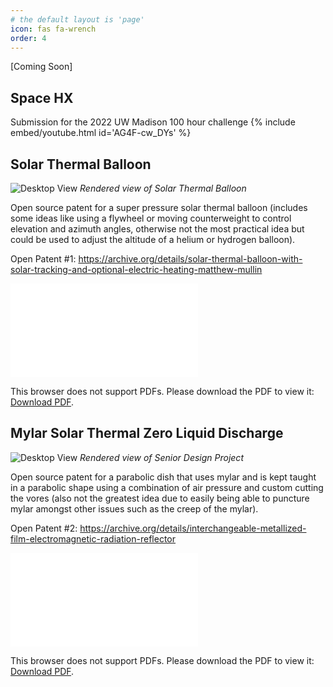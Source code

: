 ```yaml
---
# the default layout is 'page'
icon: fas fa-wrench
order: 4
---
```


[Coming Soon]

## Space HX
Submission for the 2022 UW Madison 100 hour challenge
{% include embed/youtube.html id='AG4F-cw_DYs' %} 

## Solar Thermal Balloon

![Desktop View](/assets/img/senior_design.png)
_Rendered view of Solar Thermal Balloon_ 

Open source patent for a super pressure solar thermal balloon (includes some ideas like using a flywheel or moving counterweight to control elevation and azimuth angles, otherwise not the most practical idea but could be used to adjust the altitude of a helium or hydrogen balloon).

Open Patent #1: https://archive.org/details/solar-thermal-balloon-with-solar-tracking-and-optional-electric-heating-matthew-mullin 

<object data="/assets/INTERCHANGEABLE_METALLIZED_FILM_ELECTROMAGNETIC_RADIATION_REFLECTOR.pdf" type="application/pdf" width="700px" height="700px">
    <embed src="/assets/INTERCHANGEABLE_METALLIZED_FILM_ELECTROMAGNETIC_RADIATION_REFLECTOR.pdf">
        <p>This browser does not support PDFs. Please download the PDF to view it: <a href="http://matthewmullin.github.io/assets/INTERCHANGEABLE_METALLIZED_FILM_ELECTROMAGNETIC_RADIATION_REFLECTOR.pdf">Download PDF</a>.</p>
    </embed>
</object>

## Mylar Solar Thermal Zero Liquid Discharge

![Desktop View](/assets/img/senior_design_rendered.png)
_Rendered view of Senior Design Project_ 

Open source patent for a parabolic dish that uses mylar and is kept taught in a parabolic shape using a combination of air pressure and custom cutting the vores (also not the greatest idea due to easily being able to puncture mylar amongst other issues such as the creep of the mylar).

Open Patent #2: https://archive.org/details/interchangeable-metallized-film-electromagnetic-radiation-reflector

<object data="/assets/INTERCHANGEABLE_METALLIZED_FILM_ELECTROMAGNETIC_RADIATION_REFLECTOR.pdf" type="application/pdf" width="700px" height="700px">
    <embed src="/assets/INTERCHANGEABLE_METALLIZED_FILM_ELECTROMAGNETIC_RADIATION_REFLECTOR.pdf">
        <p>This browser does not support PDFs. Please download the PDF to view it: <a href="http://matthewmullin.github.io/assets/INTERCHANGEABLE_METALLIZED_FILM_ELECTROMAGNETIC_RADIATION_REFLECTOR.pdf">Download PDF</a>.</p>
    </embed>
</object>



<!---
# ![Desktop View](https://i.imgflip.com/7621tc.jpg)

# Portfolio
## 400,000 Volt Van De Graaff generator
## 3D Printer Enclosure
## Space HX
## 
## Mylar Heliostat for Solar Thermal Zero Liquid Discharge
## Solar Thermal Balloon
-->